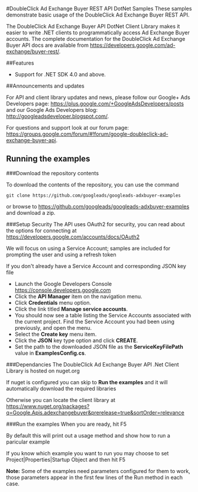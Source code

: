 ﻿#DoubleClick Ad Exchange Buyer REST API DotNet Samples
These samples demonstrate basic usage of the DoubleClick Ad Exchange Buyer REST API.

The DoubleClick Ad Exchange Buyer API DotNet Client Library makes it easier to
write .NET clients to programmatically access Ad Exchange Buyer accounts. 
The complete documentation for the DoubleClick Ad Exchange Buyer API docs are available from <https://developers.google.com/ad-exchange/buyer-rest/>.

##Features

- Support for .NET SDK 4.0 and above.

##Announcements and updates

For API and client library updates and news, please follow our Google+ Ads Developers page: <https://plus.google.com/+GoogleAdsDevelopers/posts>
and our Google Ads Developers blog: <http://googleadsdeveloper.blogspot.com/>.

For questions and support look at our forum page: <https://groups.google.com/forum/#!forum/google-doubleclick-ad-exchange-buyer-api>.

## Running the examples

###Download the repository contents

To download the contents of the repository, you can use the command

```
git clone https://github.com/googleads/googleads-adxbuyer-examples
```

or browse to <https://github.com/googleads/googleads-adxbuyer-examples> and
 download a zip.

###Setup Security
The API uses OAuth2 for security, you can read about the options for connecting
 at <https://developers.google.com/accounts/docs/OAuth2>

We will focus on using a Service Account; samples are included for prompting 
 the user and using a refresh token

If you don't already have a Service Account and corresponding JSON key file

 * Launch the Google Developers Console <https://console.developers.google.com>
 * Click the **API Manager** item on the navigation menu.
 * Click **Credentials** menu option.
 * Click the link titled **Manage service accounts**.
 * You should now see a table listing the Service Accounts associated with the
  current project. Find the Service Account you had been using previously, and
  open the menu.
 * Select the **Create key** menu item.
 * Click the **JSON** key type option and click **CREATE**.
 * Set the path to the downloaded JSON file as the **ServiceKeyFilePath** value
  in **ExamplesConfig.cs**.

###Dependancies
The DoubleClick Ad Exchange Buyer API .Net Client Library is hosted on nuget.org

If nuget is configured you can skip to **Run the examples** and it will 
 automatically download the required libraries

Otherwise you can locate the client library at
 <https://www.nuget.org/packages?q=Google.Apis.adexchangebuyer&prerelease=true&sortOrder=relevance>

###Run the examples
When you are ready, hit F5

By default this will print out a usage method and show how to run a paricular example

If you know which example you want to run you may choose to set
Project|Properties|Startup Object and then hit F5

**Note:** Some of the examples need parameters configured for them to work, those parameters appear in the first few lines of the Run method in each case.